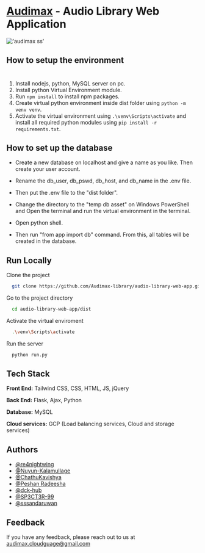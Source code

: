 # [Audimax](https://audimax.xyz/) - Audio Library Web Application

!['audimax ss'](https://images2.imgbox.com/dc/0e/EBBXJTpF_o.png)

## How to setup the environment
#

1. Install nodejs, python, MySQL server on pc.
1. Install python Virtual Environment module.
1. Run `npm install` to install npm packages.
1. Create virtual python environment inside dist folder using `python -m venv venv`.
1. Activate the virtual environment using `.\venv\Scripts\activate` and install all required python modules using `pip install -r requirements.txt`.

## How to set up the database

- Create a new database on localhost and give a name as you like. Then create your user account.

- Rename the db_user, db_pswd, db_host, and db_name in the .env file.

- Then put the .env file to the "dist folder".

- Change the directory to the "temp db asset" on Windows PowerShell and Open the terminal and run the virtual environment in the terminal.

- Open python shell.

- Then run "from app import db" command. From this, all tables will be created in the database.  


## Run Locally

Clone the project

```bash
  git clone https://github.com/Audimax-library/audio-library-web-app.git
```

Go to the project directory

```bash
  cd audio-library-web-app/dist
```

Activate the virtual enviroment

```bash
  .\venv\Scripts\activate
```

Run the server

```bash
  python run.py
```

## Tech Stack

**Front End:** Tailwind CSS, CSS, HTML, JS, jQuery

**Back End:** Flask, Ajax, Python

**Database:**  MySQL

**Cloud services:**  GCP (Load balancing services, Cloud and storage services)

## Authors

- [@re4nightwing](https://github.com/re4nightwing)
- [@Nuyun-Kalamullage](https://github.com/Nuyun-Kalamullage)
- [@ChathuKavishya](https://github.com/ChathuKavishya)
- [@Peshan Radeesha](https://github.com/peshanr)
- [@dck-hub](https://github.com/dck-hub)
- [@SP3CT3R-99](https://github.com/SP3CT3R-99)
- [@sssandaruwan](https://github.com/sssandaruwan)

## Feedback

If you have any feedback, please reach out to us at audimax.cloudguage@gmail.com

